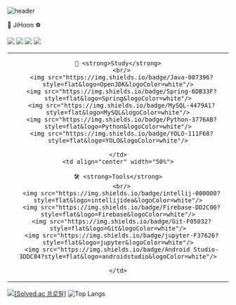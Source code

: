 ![header](https://capsule-render.vercel.app/api?type=soft&color=auto&text=Welcome%20to%20JiHoon%20Github👋&fontSize=50)

<!--
**ChaeJiHoon/ChaeJiHoon** is a ✨ _special_ ✨ repository because its `README.md` (this file) appears on your GitHub profile.

Here are some ideas to get you started:

- 🔭 I’m currently working on ...
- 🌱 I’m currently learning ...
- 👯 I’m looking to collaborate on ...
- 🤔 I’m looking for help with ...
- 💬 Ask me about ...
- 📫 How to reach me: ...
- 😄 Pronouns: ...
- ⚡ Fun fact: ...
-->

🏃 JiHoon ⚽

 <a href="https://github.com/ChaeJiHoon/ChaeJiHoon"><img src="https://img.shields.io/badge/Github-171515?style=flat-square&logo=Github&logoColor=white"/></a>
 <a href="https://hooncoding.tistory.com/"><img src="https://img.shields.io/badge/Tistory-FF7F00?style=flat-square&logo=Tistory&logoColor=white"/></a>
 <a href="https://www.notion.so/JiHoon-Chae-9a7e7b3a995d4b81ae0c34924a3b8291?source=copy_link"><img src="https://img.shields.io/badge/Notion-000000?style=flat-square&logo=Notion&logoColor=white"/></a>
 <a href="https://www.linkedin.com/in/%EC%A7%80%ED%9B%88-%EC%B1%84-214a74316/"><img src="https://img.shields.io/badge/LinkedIn-003DF8?style=flat-square&logo=Linkedin&logoColor=white"/></a>

 <table>
  <tr>
    <td align="center" width="50%">

      📝 <strong>Study</strong>  
      <br/>
      <img src="https://img.shields.io/badge/Java-007396?style=flat&logo=OpenJDK&logoColor=white"/>
      <img src="https://img.shields.io/badge/Spring-6DB33F?style=flat&logo=Spring&logoColor=white"/>
      <img src="https://img.shields.io/badge/MySQL-4479A1?style=flat&logo=MySQL&logoColor=white"/>
      <img src="https://img.shields.io/badge/Python-3776AB?style=flat&logo=Python&logoColor=white"/>
      <img src="https://img.shields.io/badge/YOLO-111F68?style=flat&logo=YOLO&logoColor=white"/>

    </td>
    <td align="center" width="50%">

      🛠️ <strong>Tools</strong>  
      <br/>
      <img src="https://img.shields.io/badge/intellij-000000?style=flat&logo=intellijidea&logoColor=white"/>
      <img src="https://img.shields.io/badge/Firebase-DD2C00?style=flat&logo=Firebase&logoColor=white"/>
      <img src="https://img.shields.io/badge/Git-F05032?style=flat&logo=Git&logoColor=white"/>
      <img src="https://img.shields.io/badge/jupyter-F37626?style=flat&logo=jupyter&logoColor=white"/>
      <img src="https://img.shields.io/badge/Android Studio-3DDC84?style=flat&logo=androidstudio&logoColor=white"/>

    </td>
  </tr>
</table>





[![[Solved.ac
프로필]](http://mazassumnida.wtf/api/v2/generate_badge?boj=cjh0420)](https://solved.ac/cjh0420)
![Top Langs](https://github-readme-stats.vercel.app/api/top-langs/?username=ChaeJiHoon&layout=compact&theme=dark)

